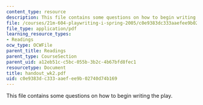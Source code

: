 ```yaml
---
content_type: resource
description: This file contains some questions on how to begin writing the play.
file: /courses/21m-604-playwriting-i-spring-2005/c0e9383dc333aaefee9b02740d74b169_handout_wk2.pdf
file_type: application/pdf
learning_resource_types:
- Readings
ocw_type: OCWFile
parent_title: Readings
parent_type: CourseSection
parent_uid: a12eb51c-c5bc-055b-3b2c-4b67bfd8fec1
resourcetype: Document
title: handout_wk2.pdf
uid: c0e9383d-c333-aaef-ee9b-02740d74b169
---
```

This file contains some questions on how to begin writing the play.

